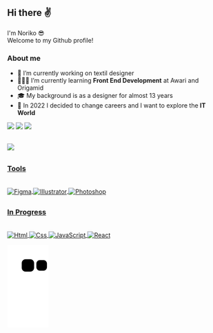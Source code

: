 ## Hi there ✌️

I'm Noriko 😎<br>
Welcome to my Github profile!

### About me

 - 👘 I’m currently working on textil designer
 - 👩🏻‍💻 I’m currently learning <strong>Front End Development</strong> at Awari and Origamid
 - 🎓 My background is as a designer for almost 13 years
 - 🚀 In 2022 I decided to change careers and I want to explore the <strong>IT World</strong>
 <div>
 
 <a href="https://www.linkedin.com/in/tathianenoriko/" target="_blank"><img src="https://img.shields.io/badge/-LinkedIn-%230077B5?style=for-the-badge&logo=linkedin&logoColor=white" target="_blank"></a>
 <a href = "mailto:tathianenoriko@gmail.com"><img src="https://img.shields.io/badge/-Gmail-%23333?style=for-the-badge&logo=gmail&logoColor=white" target="_blank"></a>
 <a href="https://instagram.com/tatnoriko" target="_blank"><img src="https://img.shields.io/badge/-Instagram-%23E4405F?style=for-the-badge&logo=instagram&logoColor=white" target="_blank"></a>
 </div>

##

 <div>
<a href="https://github.com/tathianenoriko">
<img height="180em" src="https://github-readme-stats.vercel.app/api/top-langs/?username=tathianenoriko&layout=compact&langs_count=7&theme=radical"/>
</div>

##

### Tools
<div style="display: inline_block"><br>
<img align="center" alt="Figma" height="30" width="40" src="https://cdn.jsdelivr.net/gh/devicons/devicon/icons/figma/figma-original.svg" />
<img align="center" alt="Illustrator" height="30" width="40" src="https://cdn.jsdelivr.net/gh/devicons/devicon/icons/illustrator/illustrator-line.svg" />
<img align="center" alt="Photoshop" height="30" width="40" src="https://cdn.jsdelivr.net/gh/devicons/devicon/icons/photoshop/photoshop-line.svg" />
</div>

##

### In Progress
<div style="display: inline_block"><br>
<img align="center" alt="Html" height="30" width="40" src="https://cdn.jsdelivr.net/gh/devicons/devicon/icons/html5/html5-original.svg" />
<img align="center" alt="Css" height="30" width="40" src="https://cdn.jsdelivr.net/gh/devicons/devicon/icons/css3/css3-original.svg" />
<img align="center" alt="JavaScript" height="30" width="40" src="https://cdn.jsdelivr.net/gh/devicons/devicon/icons/javascript/javascript-original.svg" />
<img align="center" alt="React" height="30" width="40" src="https://cdn.jsdelivr.net/gh/devicons/devicon/icons/react/react-original.svg" />
</div>


![Snake animation](https://github.com/tathianenoriko/tathianenoriko/blob/output/github-contribution-grid-snake.svg)
